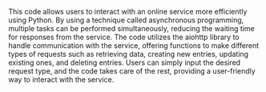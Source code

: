 This code allows users to interact with an online service more efficiently using Python. By using a technique called asynchronous programming, multiple tasks can be performed simultaneously, reducing the waiting time for responses from the service. The code utilizes the aiohttp library to handle communication with the service, offering functions to make different types of requests such as retrieving data, creating new entries, updating existing ones, and deleting entries. Users can simply input the desired request type, and the code takes care of the rest, providing a user-friendly way to interact with the service.